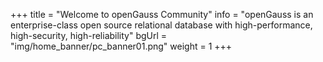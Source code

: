 +++
title = "Welcome to openGauss Community"
info = "openGauss is an enterprise-class open source relational database with high-performance, high-security, high-reliability"
bgUrl = "img/home_banner/pc_banner01.png"
weight =  1
+++